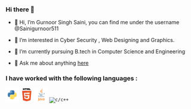 ### Hi there 👋

- 👋 Hi, I’m Gurnoor Singh Saini, you can find me under the username @Sainigurnoor511

- 👀 I’m interested in Cyber Security , Web Designing and Graphics.

- 🌱 I’m currently pursuing B.tech in Computer Science and Engineering

- 💬 Ask me about anything [here](https://github.com/Sainigurnoor511/Sainigurnoor511/issues)

### I have worked with the following languages :

<code><img height="35" alt="python" src="https://raw.githubusercontent.com/github/explore/80688e429a7d4ef2fca1e82350fe8e3517d3494d/topics/python/python.png"></code>
<code><img height="35" alt="html" src="https://raw.githubusercontent.com/github/explore/80688e429a7d4ef2fca1e82350fe8e3517d3494d/topics/html/html.png"></code>
<code><img height="35" alt="java" src="https://raw.githubusercontent.com/github/explore/5b3600551e122a3277c2c5368af2ad5725ffa9a1/topics/java/java.png"></code>
<code><img height="35" alt="c/c++" src="https://www.flaticon.com/free-icon/mysql_274439)https://www.flaticon.com/free-icon/mysql_274439"></code>   

